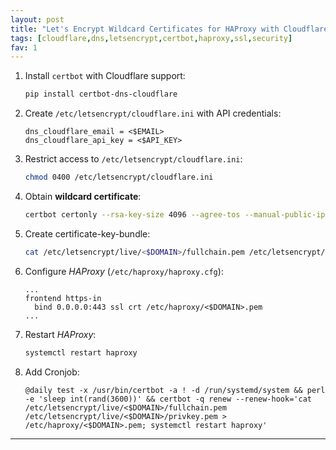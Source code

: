```yaml
---
layout: post
title: "Let's Encrypt Wildcard Certificates for HAProxy with Cloudflare DNS Challenge"
tags: [cloudflare,dns,letsencrypt,certbot,haproxy,ssl,security]
fav: 1
---
```


1. Install `certbot` with Cloudflare support:
   ```bash
   pip install certbot-dns-cloudflare
   ```
2. Create `/etc/letsencrypt/cloudflare.ini` with API credentials:
   ```
   dns_cloudflare_email = <$EMAIL>
   dns_cloudflare_api_key = <$API_KEY>
   ```
3. Restrict access to `/etc/letsencrypt/cloudflare.ini`:
   ```bash
   chmod 0400 /etc/letsencrypt/cloudflare.ini
   ```
4. Obtain **wildcard certificate**:
   ```bash
   certbot certonly --rsa-key-size 4096 --agree-tos --manual-public-ip-logging-ok --email="<$EMAIL>" --server=https://acme-v02.api.letsencrypt.org/directory --dns-cloudflare --dns-cloudflare-credentials=/etc/letsencrypt/cloudflare.ini --domain="*.<$DOMAIN>"
   ```
5. Create certificate-key-bundle:
   ```bash
   cat /etc/letsencrypt/live/<$DOMAIN>/fullchain.pem /etc/letsencrypt/live/<$DOMAIN>/privkey.pem > /etc/haproxy/<$DOMAIN>.pem
   ```
6. Configure *HAProxy* (`/etc/haproxy/haproxy.cfg`):
   ```
   ...
   frontend https-in
     bind 0.0.0.0:443 ssl crt /etc/haproxy/<$DOMAIN>.pem
   ...
   ```
7. Restart *HAProxy*:
   ```bash
   systemctl restart haproxy
   ```
8. Add Cronjob:
   ```
   @daily test -x /usr/bin/certbot -a ! -d /run/systemd/system && perl -e 'sleep int(rand(3600))' && certbot -q renew --renew-hook='cat /etc/letsencrypt/live/<$DOMAIN>/fullchain.pem /etc/letsencrypt/live/<$DOMAIN>/privkey.pem > /etc/haproxy/<$DOMAIN>.pem; systemctl restart haproxy'
   ```

---
